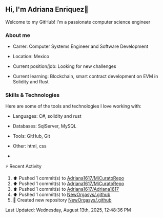 ## Hi, I'm Adriana Enriquez👋

Welcome to my GitHub! I'm a passionate computer science engineer

### About me

* Carrer: Computer Systems Engineer and Software Development

* Location: Mexico

* Current position/job: Looking for new challenges

* Current learning: Blockchain, smart contract development on EVM in Solidity and Rust

### Skills & Technologies 

Here are some of the tools and technologies I love working with:

* ⁠Languages: C#, solidity and rust
  
* ⁠Databases: SqlServer, MySQL
  
* ⁠Tools: GitHub, Git
  
* ⁠Other: html, css

* 



⚡ Recent Activity

<!--RECENT_ACTIVITY:start-->
1. ⬆️ Pushed 1 commit(s) to [Adriana1617/MiCuratoRepo](https://github.com/Adriana1617/MiCuratoRepo)<br>
2. ⬆️ Pushed 1 commit(s) to [Adriana1617/MiCuratoRepo](https://github.com/Adriana1617/MiCuratoRepo)<br>
3. ⬆️ Pushed 1 commit(s) to [Adriana1617/Adriana1617](https://github.com/Adriana1617/Adriana1617)<br>
4. ⬆️ Pushed 1 commit(s) to [NewOrgasys/.github](https://github.com/NewOrgasys/.github)<br>
5. 📔 Created new repository [NewOrgasys/.github](https://github.com/NewOrgasys/.github)<br>
<!--RECENT_ACTIVITY:end-->

<!--RECENT_ACTIVITY:last_update-->
Last Updated: Wednesday, August 13th, 2025, 12:48:36 PM
<!--RECENT_ACTIVITY:last_update_end-->
